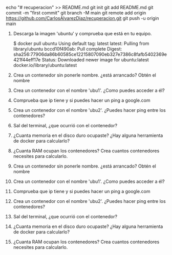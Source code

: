 echo "# recuperacion" >> README.md
git init
git add README.md
git commit -m "first commit"
git branch -M main
git remote add origin https://github.com/CarlosAlvarezDiaz/recuperacion.git
git push -u origin main

1. Descarga la imagen 'ubuntu' y comprueba que está en tu equipo.
   
      $ docker pull ubuntu
        Using default tag: latest
        latest: Pulling from library/ubuntu
        bccd10f490ab: Pull complete
        Digest: sha256:77906da86b60585ce12215807090eb327e7386c8fafb5402369e421f44eff17e
        Status: Downloaded newer image for ubuntu:latest
        docker.io/library/ubuntu:latest
  
3. Crea un contenedor sin ponerle nombre. ¿está arrancado? Obtén el nombre
4. Crea un contenedor con el nombre 'ubu1'. ¿Como puedes acceder a él?
5. Comprueba que ip tiene y si puedes hacer un ping a google.com
6. Crea un contenedor con el nombre 'ubu2'. ¿Puedes hacer ping entre los contenedores?
7. Sal del terminal, ¿que ocurrió con el contenedor?
8. ¿Cuanta memoria en el disco duro ocupaste? ¿Hay alguna herramienta de docker para calcularlo?
9. ¿Cuanta RAM ocupan los contenedores? Crea cuantos contenedores necesites para calcularlo.

2. Crea un contenedor sin ponerle nombre. ¿está arrancado? Obtén el nombre
3. Crea un contenedor con el nombre 'ubu1'. ¿Como puedes acceder a él?
4. Comprueba que ip tiene y si puedes hacer un ping a google.com
5. Crea un contenedor con el nombre 'ubu2'. ¿Puedes hacer ping entre los contenedores?
6. Sal del terminal, ¿que ocurrió con el contenedor?
7. ¿Cuanta memoria en el disco duro ocupaste? ¿Hay alguna herramienta de docker para calcularlo?
8. ¿Cuanta RAM ocupan los contenedores? Crea cuantos contenedores necesites para calcularlo.
